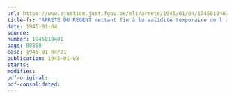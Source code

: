 ```yaml
---
url: https://www.ejustice.just.fgov.be/eli/arrete/1945/01/04/1945010401/justel
title-fr: "ARRETE DU REGENT mettant fin à la validité temporaire de l'arrêté du 20 juillet 1944, relatif à la couverture des charges de la Caisse de Péréquation des Prix pour l'Industrie et le Commerce du Charbon"
date: 1945-01-04
source:
number: 1945010401
page: 88888
case: 1945-01-04/01
publication: 1945-01-08
starts:
modifies:
pdf-original:
pdf-consolidated:
---
```


